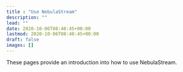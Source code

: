 ```yaml
---
title : "Use NebulaStream"
description: ""
lead: ""
date: 2020-10-06T08:48:45+00:00
lastmod: 2020-10-06T08:48:45+00:00
draft: false
images: []
---
```


These pages provide an introduction into how to use NebulaStream.
